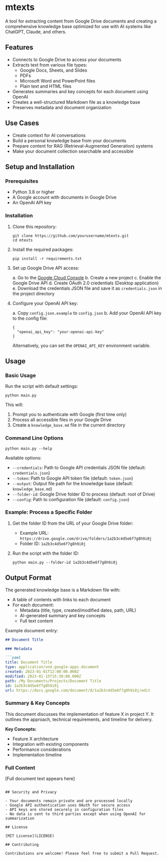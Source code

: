 # mtexts

A tool for extracting content from Google Drive documents and creating a comprehensive knowledge base optimized for use with AI systems like ChatGPT, Claude, and others.

## Features

- Connects to Google Drive to access your documents
- Extracts text from various file types:
  - Google Docs, Sheets, and Slides
  - PDFs
  - Microsoft Word and PowerPoint files
  - Plain text and HTML files
- Generates summaries and key concepts for each document using OpenAI
- Creates a well-structured Markdown file as a knowledge base
- Preserves metadata and document organization

## Use Cases

- Create context for AI conversations
- Build a personal knowledge base from your documents
- Prepare content for RAG (Retrieval-Augmented Generation) systems
- Make your document collection searchable and accessible

## Setup and Installation

### Prerequisites

- Python 3.8 or higher
- A Google account with documents in Google Drive
- An OpenAI API key

### Installation

1. Clone this repository:
   ```
   git clone https://github.com/yourusername/mtexts.git
   cd mtexts
   ```

2. Install the required packages:
   ```
   pip install -r requirements.txt
   ```

3. Set up Google Drive API access:
   
   a. Go to the [Google Cloud Console](https://console.cloud.google.com/)
   b. Create a new project
   c. Enable the Google Drive API
   d. Create OAuth 2.0 credentials (Desktop application)
   e. Download the credentials JSON file and save it as `credentials.json` in the project directory

4. Configure your OpenAI API key:
   
   a. Copy `config.json.example` to `config.json`
   b. Add your OpenAI API key to the config file:
   ```
   {
     "openai_api_key": "your-openai-api-key"
   }
   ```
   
   Alternatively, you can set the `OPENAI_API_KEY` environment variable.

## Usage

### Basic Usage

Run the script with default settings:

```
python main.py
```

This will:
1. Prompt you to authenticate with Google (first time only)
2. Process all accessible files in your Google Drive
3. Create a `knowledge_base.md` file in the current directory

### Command Line Options

```
python main.py --help
```

Available options:

- `--credentials`: Path to Google API credentials JSON file (default: `credentials.json`)
- `--token`: Path to Google API token file (default: `token.json`)
- `--output`: Output file path for the knowledge base (default: `knowledge_base.md`)
- `--folder-id`: Google Drive folder ID to process (default: root of Drive)
- `--config`: Path to configuration file (default: `config.json`)

### Example: Process a Specific Folder

1. Get the folder ID from the URL of your Google Drive folder:
   - Example URL: `https://drive.google.com/drive/folders/1a2b3c4d5e6f7g8h9i0j`
   - Folder ID: `1a2b3c4d5e6f7g8h9i0j`

2. Run the script with the folder ID:
   ```
   python main.py --folder-id 1a2b3c4d5e6f7g8h9i0j
   ```

## Output Format

The generated knowledge base is a Markdown file with:

- A table of contents with links to each document
- For each document:
  - Metadata (title, type, created/modified dates, path, URL)
  - AI-generated summary and key concepts
  - Full text content

Example document entry:

```markdown
## Document Title

### Metadata

```yaml
title: Document Title
type: application/vnd.google-apps.document
created: 2023-01-01T12:00:00.000Z
modified: 2023-01-15T15:30:00.000Z
path: /My Documents/Projects/Document Title
id: 1a2b3c4d5e6f7g8h9i0j
url: https://docs.google.com/document/d/1a2b3c4d5e6f7g8h9i0j/edit
```

### Summary & Key Concepts

This document discusses the implementation of feature X in project Y. It outlines the approach, technical requirements, and timeline for delivery.

**Key Concepts:**

- Feature X architecture
- Integration with existing components
- Performance considerations
- Implementation timeline

### Full Content

[Full document text appears here]
```

## Security and Privacy

- Your documents remain private and are processed locally
- Google API authentication uses OAuth for secure access
- API keys are stored securely in configuration files
- No data is sent to third parties except when using OpenAI for summarization

## License

[MIT License](LICENSE)

## Contributing

Contributions are welcome! Please feel free to submit a Pull Request.